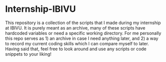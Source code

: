 # Internship-IBIVU

This repository is a collection of the scripts that I made during my internship at IBIVU. It is purely meant as an archive, many of these scripts have hardcoded variables or need a specific working directory. For me personally this repo serves as 1) an archive in case I need anything later, and 2) a way to record my current coding skills which I can compare myself to later.
Having said that, feel free to look around and use any scripts or code snippets to your liking!
